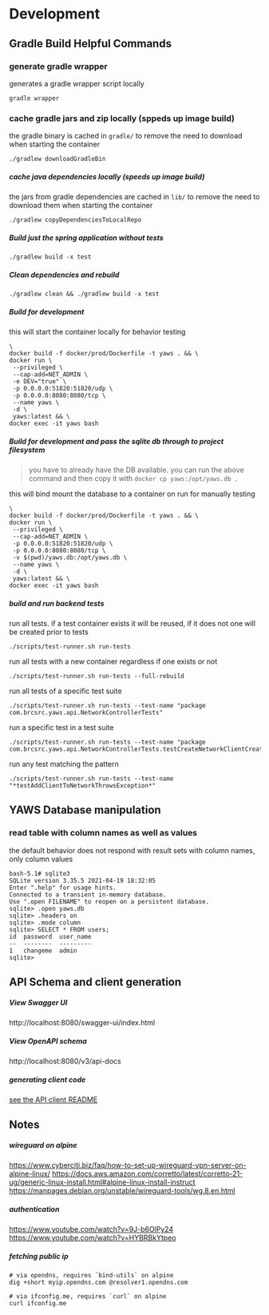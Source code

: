 # Development

## Gradle Build Helpful Commands
### generate gradle wrapper
generates a gradle wrapper script locally
```shell
gradle wrapper
```
### cache gradle jars and zip locally (sppeds up image build)
the gradle binary is cached in `gradle/` to remove the need to download when starting the container
```shell
./gradlew downloadGradleBin
```
##### cache java dependencies locally (speeds up image build)
the jars from gradle dependencies are cached in `lib/` to remove the need to download them when starting the container
```shell
./gradlew copyDependenciesToLocalRepo
```

##### Build just the spring application without tests
```shell
./gradlew build -x test
```

##### Clean dependencies and rebuild
```shell
./gradlew clean && ./gradlew build -x test
```

##### Build for development
this will start the container locally for behavior testing
```shell
\
docker build -f docker/prod/Dockerfile -t yaws . && \
docker run \
 --privileged \
 --cap-add=NET_ADMIN \
 -e DEV="true" \
 -p 0.0.0.0:51820:51820/udp \
 -p 0.0.0.0:8080:8080/tcp \
 --name yaws \
 -d \
 yaws:latest && \
docker exec -it yaws bash
```

##### Build for development and pass the sqlite db through to project filesystem
> you have to already have the DB available. you can run the above command and then copy it with `docker cp yaws:/opt/yaws.db .`

this will bind mount the database to a container on run for manually testing 
```shell
\
docker build -f docker/prod/Dockerfile -t yaws . && \
docker run \
 --privileged \
 --cap-add=NET_ADMIN \
 -p 0.0.0.0:51820:51820/udp \
 -p 0.0.0.0:8080:8080/tcp \
 -v $(pwd)/yaws.db:/opt/yaws.db \
 --name yaws \
 -d \
 yaws:latest && \
docker exec -it yaws bash
```

##### build and run backend tests

run all tests. if a test container exists it will be reused, if it does not one will be created prior to tests
```shell
./scripts/test-runner.sh run-tests
```

run all tests with a new container regardless if one exists or not

```shell
./scripts/test-runner.sh run-tests --full-rebuild
```

run all tests of a specific test suite

```shell
./scripts/test-runner.sh run-tests --test-name "package com.brcsrc.yaws.api.NetworkControllerTests"
```

run a specific test in a test suite
```shell
./scripts/test-runner.sh run-tests --test-name "package com.brcsrc.yaws.api.NetworkControllerTests.testCreateNetworkClientCreatesClient"
```

run any test matching the pattern
```shell
./scripts/test-runner.sh run-tests --test-name "*testAddClientToNetworkThrowsException*"
```

## YAWS Database manipulation
### read table with column names as well as values 
the default behavior does not respond with result sets with column names, only column values
```shell
bash-5.1# sqlite3
SQLite version 3.35.5 2021-04-19 18:32:05
Enter ".help" for usage hints.
Connected to a transient in-memory database.
Use ".open FILENAME" to reopen on a persistent database.
sqlite> .open yaws.db
sqlite> .headers on
sqlite> .mode column
sqlite> SELECT * FROM users;
id  password  user_name
--  --------  ---------
1   changeme  admin    
sqlite> 

```

## API Schema and client generation
##### View Swagger UI
http://localhost:8080/swagger-ui/index.html

##### View OpenAPI schema
http://localhost:8080/v3/api-docs

##### generating client code

[see the API client README](../yaws-frontend/api-client/README.md)




## Notes

##### wireguard on alpine
https://www.cyberciti.biz/faq/how-to-set-up-wireguard-vpn-server-on-alpine-linux/
https://docs.aws.amazon.com/corretto/latest/corretto-21-ug/generic-linux-install.html#alpine-linux-install-instruct
https://manpages.debian.org/unstable/wireguard-tools/wg.8.en.html

##### authentication
https://www.youtube.com/watch?v=9J-b6OlPy24
https://www.youtube.com/watch?v=HYBRBkYtpeo

##### fetching public ip
```shell
# via opendns, requires `bind-utils` on alpine
dig +short myip.opendns.com @resolver1.opendns.com

# via ifconfig.me, requires `curl` on alpine
curl ifconfig.me
```
